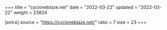 +++
title = "cycloneblaze.net"
date = "2022-03-22"
updated = "2022-03-22"
weight = 23824

[extra]
source = "https://cycloneblaze.net/"
ratio = 7
size = 23
+++
